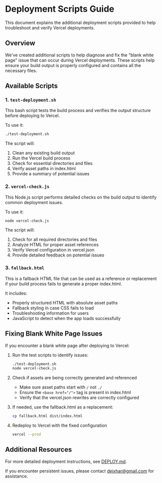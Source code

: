 # Deployment Scripts Guide

This document explains the additional deployment scripts provided to help troubleshoot and verify Vercel deployments.

## Overview

We've created additional scripts to help diagnose and fix the "blank white page" issue that can occur during Vercel deployments. These scripts help ensure your build output is properly configured and contains all the necessary files.

## Available Scripts

### 1. `test-deployment.sh`

This bash script tests the build process and verifies the output structure before deploying to Vercel.

To use it:
```bash
./test-deployment.sh
```

The script will:
1. Clean any existing build output
2. Run the Vercel build process
3. Check for essential directories and files
4. Verify asset paths in index.html
5. Provide a summary of potential issues

### 2. `vercel-check.js`

This Node.js script performs detailed checks on the build output to identify common deployment issues.

To use it:
```bash
node vercel-check.js
```

The script will:
1. Check for all required directories and files
2. Analyze HTML for proper asset references
3. Verify Vercel configuration in vercel.json
4. Provide detailed feedback on potential issues

### 3. `fallback.html`

This is a fallback HTML file that can be used as a reference or replacement if your build process fails to generate a proper index.html.

It includes:
- Properly structured HTML with absolute asset paths
- Fallback styling in case CSS fails to load
- Troubleshooting information for users
- JavaScript to detect when the app loads successfully

## Fixing Blank White Page Issues

If you encounter a blank white page after deploying to Vercel:

1. Run the test scripts to identify issues:
   ```bash
   ./test-deployment.sh
   node vercel-check.js
   ```

2. Check if assets are being correctly generated and referenced
   - Make sure asset paths start with `/` not `./`
   - Ensure the `<base href="/">` tag is present in index.html
   - Verify that the vercel.json rewrites are correctly configured

3. If needed, use the fallback.html as a replacement:
   ```bash
   cp fallback.html dist/index.html
   ```

4. Redeploy to Vercel with the fixed configuration
   ```bash
   vercel --prod
   ```

## Additional Resources

For more detailed deployment instructions, see [DEPLOY.md](./DEPLOY.md).

If you encounter persistent issues, please contact [dejxhar@gmail.com](mailto:dejxhar@gmail.com) for assistance.

